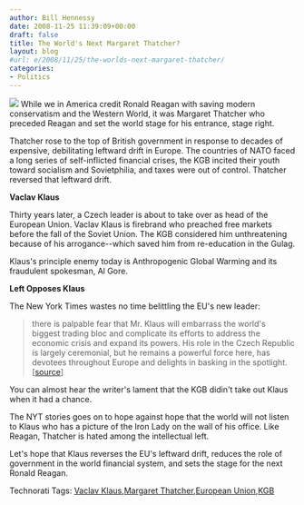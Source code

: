 ```yaml
---
author: Bill Hennessy
date: 2008-11-25 11:39:09+00:00
draft: false
title: The World's Next Margaret Thatcher?
layout: blog
#url: e/2008/11/25/the-worlds-next-margaret-thatcher/
categories:
- Politics
---
```


![](https://upload.wikimedia.org/wikipedia/commons/a/a5/Vaclav-Klaus-01.jpg)
While we in America credit Ronald Reagan with saving modern conservatism and the Western World, it was Margaret Thatcher who preceded Reagan and set the world stage for his entrance, stage right.

 

Thatcher rose to the top of British government in response to decades of expensive, debilitating leftward drift in Europe. The countries of NATO faced a long series of self-inflicted financial crises, the KGB incited their youth toward socialism and Sovietphilia, and taxes were out of control. Thatcher reversed that leftward drift.

 

**Vaclav Klaus**

 

Thirty years later, a Czech leader is about to take over as head of the European Union. Vaclav Klaus is firebrand who preached free markets before the fall of the Soviet Union. The KGB considered him unthreatening because of his arrogance--which saved him from re-education in the Gulag.

 

Klaus's principle enemy today is Anthropogenic Global Warming and its fraudulent spokesman, Al Gore.

 

**Left Opposes Klaus**

 

The New York Times wastes no time belittling the EU's new leader:

 

>   
> 
> there is palpable fear that Mr. Klaus will embarrass the world's biggest trading bloc and complicate its efforts to address the economic crisis and expand its powers. His role in the Czech Republic is largely ceremonial, but he remains a powerful force here, has devotees throughout Europe and delights in basking in the spotlight. [[source](https://www.nytimes.com/2008/11/25/world/europe/25klaus.html?_r=1&oref=slogin)]
> 
> 

 

You can almost hear the writer's lament that the KGB didin't take out Klaus when it had a chance.

 

The NYT stories goes on to hope against hope that the world will not listen to Klaus who has a picture of the Iron Lady on the wall of his office. Like Reagan, Thatcher is hated among the intellectual left.

 

Let's hope that Klaus reverses the EU's leftward drift, reduces the role of government in the world financial system, and sets the stage for the next Ronald Reagan.

 

Technorati Tags: [Vaclav Klaus](https://technorati.com/tags/Vaclav%20Klaus),[Margaret Thatcher](https://technorati.com/tags/Margaret%20Thatcher),[European Union](https://technorati.com/tags/European%20Union),[KGB](https://technorati.com/tags/KGB)
